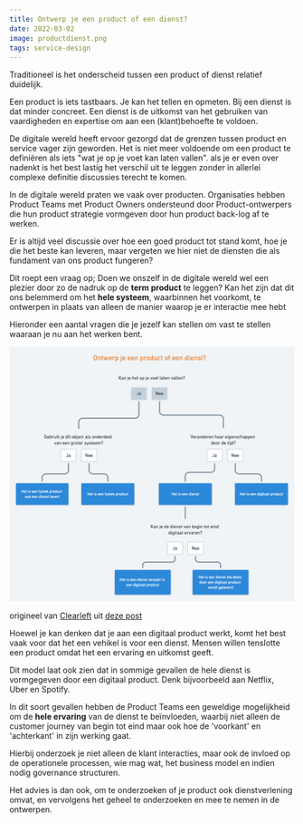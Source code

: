 ```yaml
---
title: Ontwerp je een product of een dienst?
date: 2022-03-02
image: productdienst.png
tags: service-design
---
```


Traditioneel is het onderscheid tussen een product of dienst relatief duidelijk.

Een product is iets tastbaars. Je kan het tellen en opmeten. Bij een dienst is dat minder concreet. Een dienst is de uitkomst van het gebruiken van vaardigheden en expertise om aan een (klant)behoefte te voldoen.

De digitale wereld heeft ervoor gezorgd dat de grenzen tussen product en service vager zijn geworden. Het is niet meer voldoende om een product te definiëren als iets "wat je op je voet kan laten vallen". als je er even over nadenkt is het best lastig het verschil uit te leggen zonder in allerlei complexe definitie discussies terecht te komen.

In de digitale wereld praten we vaak over producten. Organisaties hebben Product Teams met Product Owners ondersteund door Product-ontwerpers die hun product strategie vormgeven door hun product back-log af te werken. 

Er is altijd veel discussie over hoe een goed product tot stand komt, hoe je die het beste kan leveren, maar vergeten we hier niet de diensten die als fundament van ons product fungeren?

Dit roept een vraag op;
Doen we onszelf in de digitale wereld wel een plezier door zo de nadruk op de **term product** te leggen? Kan het zijn dat dit ons belemmerd om het **hele systeem**, waarbinnen het voorkomt, te ontwerpen in plaats van alleen de manier waarop je er interactie mee hebt

Hieronder een aantal vragen die je jezelf kan stellen om vast te stellen waaraan je nu aan het werken bent.


![ontwerp product of dienst flow chart][image-1]  
<p class="image-caption text-xs">
origineel van <a href='https://clearleft.com'>Clearleft</a> uit <a href='https://clearleft.com/posts/are-you-designing-a-product-or-a-service'>deze post</a>
</p>  

Hoewel je kan denken dat je aan een digitaal product werkt, komt het best vaak voor dat het een vehikel is voor een  dienst. Mensen willen tenslotte een product omdat het een ervaring en uitkomst geeft.

Dit model laat ook zien dat in sommige gevallen de hele dienst is vormgegeven door een digitaal product. Denk bijvoorbeeld aan Netflix, Uber en Spotify.  

In dit soort gevallen hebben de Product Teams een geweldige mogelijkheid om de **hele ervaring** van de dienst te beïnvloeden, waarbij niet alleen de customer journey van begin tot eind maar ook hoe de 'voorkant' en 'achterkant' in zijn werking gaat. 

Hierbij onderzoek je niet alleen de klant interacties, maar ook de invloed op de operationele processen, wie mag wat, het business model en indien nodig governance structuren.

Het advies is dan ook, om te onderzoeken of je product ook dienstverlening omvat, en vervolgens het geheel te onderzoeken en mee te nemen in de ontwerpen.

[image-1]:	/assets/images/productdienst.png